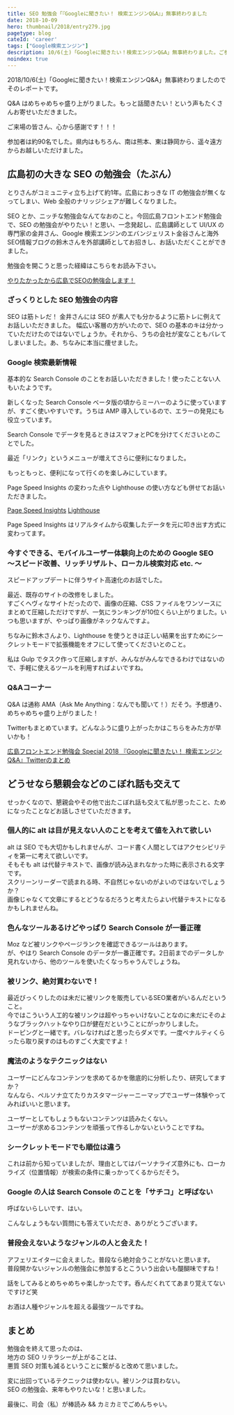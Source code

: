 ```yaml
---
title: SEO 勉強会「『Googleに聞きたい！ 検索エンジンQ&A』」無事終わりました
date: 2018-10-09
hero: thumbnail/2018/entry279.jpg
pagetype: blog
cateId: 'career'
tags: ["Google検索エンジン"]
description: 10/6(土)「Googleに聞きたい！検索エンジンQ&A」無事終わりました。ご参加くださったみなさん、本当にありがとうございました。
noindex: true
---
```

2018/10/6(土)「Googleに聞きたい！検索エンジンQ&A」無事終わりましたのでそのレポートです。

Q&A はめちゃめちゃ盛り上がりました。もっと話聞きたい！という声もたくさんお寄せいただきました。

ご来場の皆さん、心から感謝です！！！

参加者は約90名でした。県内はもちろん、南は熊本、東は静岡から、遥々遠方からお越しいただけました。

<prof></prof>


## 広島初の大きな SEO の勉強会（たぶん）
とりさんがコミュニティ立ち上げて約1年。広島におっきな IT の勉強会が無くなってしまい、Web 全般のナリッジシェアが難しくなりました。

SEO とか、ニッチな勉強会なんてなおのこと。今回広島フロントエンド勉強会で、SEO の勉強会がやりたい！と思い、一念発起し、広島講師として UI/UX の専門家の金井さん、Google 検索エンジンのエバンジェリスト金谷さんと海外SEO情報ブログの鈴木さんを外部講師としてお招きし、お話いただくことができました。

勉強会を開こうと思った経緯はこちらをお読み下さい。

[やりたかったから広島でSEOの勉強会します！](/blogs/entry276)

### ざっくりとした SEO 勉強会の内容
SEO は筋トレだ！
金井さんには SEO が素人でも分かるように筋トレに例えてお話しいただきました。
幅広い客層の方がいたので、SEO の基本のキは分かっていただけたのではないでしょうか。それから、うちの会社が変なこともバレてしまいました。あ、ちなみに本当に痩せました。

### Google 検索最新情報
基本的な Search Console のことをお話しいただきました！使ったことない人もいたようです。

新しくなった Search Console ベータ版の頃からミーハーのように使っていますが、すごく使いやすいです。うちは AMP 導入しているので、エラーの発見にも役立っています。

Search Console でデータを見るときはスマフォとPCを分けてくださいとのことでした。

最近「リンク」というメニューが増えてさらに便利になりました。

もっともっと、便利になって行くのを楽しみにしています。

Page Speed Insights の変わった点や Lighthouse の使い方なども併せてお話いただきました。

[Page Speed Insights](https://developers.google.com/speed/pagespeed/insights/?hl=ja)
[Lighthouse](https://developers.google.com/web/tools/lighthouse/?hl=ja)

Page Speed Insights はリアルタイムから収集したデータを元に叩き出す方式に変わってます。

### 今すぐできる、モバイルユーザー体験向上のための Google SEO<br>〜スピード改善、リッチリザルト、ローカル検索対応 etc. 〜
スピードアップデートに伴うサイト高速化のお話でした。

最近、既存のサイトの改修をしました。<br>
すごくヘヴィなサイトだったので、画像の圧縮、CSS ファイルをワンソースにまとめて圧縮しただけですが、一気にランキングが10位くらい上がりました。いつも思いますが、やっぱり画像がネックなんですよ。

ちなみに鈴木さんより、Lighthouse を使うときは正しい結果を出すためにシークレットモードで拡張機能をオフにして使ってくださいとのこと。

私は Gulp でタスク作って圧縮しますが、みんながみんなできるわけではないので、手軽に使えるツールを利用すればよいですね。

### Q&Aコーナー
Q&A は通称 AMA（Ask Me Anything：なんでも聞いて！）だそう。予想通り、めちゃめちゃ盛り上がりました！

Twitterもまとめています。どんなふうに盛り上がったかはこちらをみた方が早いかも！

[広島フロントエンド勉強会 Special 2018 『Googleに聞きたい！ 検索エンジンQ&A』Twitterのまとめ](https://togetter.com/li/1274260)

## どうせなら懇親会などのこぼれ話も交えて

せっかくなので、懇親会やその他で出たこぼれ話も交えて私が思ったこと、ためになったことなどお話しさせていただきます。

### 個人的に alt は目が見えない人のことを考えて値を入れて欲しい
alt は SEO でも大切かもしれませんが、コード書く人間としてはアクセシビリティを第一に考えて欲しいです。<br>
そもそも alt は代替テキストで、画像が読み込まれなかった時に表示される文字です。<br>
スクリーンリーダーで読まれる時、不自然じゃないのがよいのではないでしょうか？<br>
画像じゃなくて文章にするとどうなるだろうと考えたらよい代替テキストになるかもしれませんね。

### 色んなツールあるけどやっぱり Search Console が一番正確
Moz など被リンクやページランクを確認できるツールはあります。<br>
が、やはり Search Console のデータが一番正確です。2日前までのデータしか見れないから、他のツールを使いたくなっちゃうんでしょうね。

### 被リンク、絶対買わないで！
最近びっくりしたのは未だに被リンクを販売しているSEO業者がいるんだということ。<br>
今ではこういう人工的な被リンクは超やっちゃいけないことなのに未だにそのようなブラックハットなやり口が健在だということにがっかりしました。<br>
ドーピングと一緒です。バレなければと思ったらダメです。一度ペナルティくらったら取り戻すのはものすごく大変ですよ！

### 魔法のようなテクニックはない
ユーザーにどんなコンテンツを求めてるかを徹底的に分析したり、研究してますか？<br>
なんなら、ペルソナ立てたりカスタマージャーニーマップでユーザー体験やってみればいいと思います。

ユーザーとしてもしょうもないコンテンツは読みたくない。<br>
ユーザーが求めるコンテンツを頑張って作るしかないということですね。

### シークレットモードでも順位は違う
これは前から知っていましたが、理由としてはパーソナライズ意外にも、ローカライズ（位置情報）が検索の条件に乗っかってくるからだそう。


### Google の人は Search Console のことを「サチコ」と呼ばない
呼ばないらしいです、はい。

こんなしょうもない質問にも答えていただき、ありがとうございます。


### 普段会えないようなジャンルの人と会えた！
アフェリエイターに会えました。普段なら絶対会うことがないと思います。<br>
普段開かないジャンルの勉強会に参加するとこういう出会いも醍醐味ですね！

話をしてみるとめちゃめちゃ楽しかったです。呑んだくれててあまり覚えてないですけど笑

お酒は人種やジャンルを超える最強ツールですね。

## まとめ
勉強会を終えて思ったのは、<br>
地方の SEO リテラシーが上がることは、<br>
悪質 SEO 対策も減るということに繋がると改めて思いました。

変に出回っているテクニックは使わない。被リンクは買わない。<br>
SEO の勉強会、来年もやりたいな！と思いました。

最後に、司会（私）が棒読み && カミカミでごめんちゃい。
